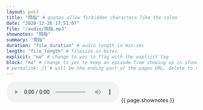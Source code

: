 ```yaml
---
layout: post
title: "問指" # quotes allow forbidden characters like the colon
date: "2020-12-26 17:51:07"
file: "/audio/問指.mp3"
shownotes: "問指"
summary: "問指"
duration: "file_duration" # audio length in min:sec
length: "file_length" # filesize in bytes
explicit: "no" # change to yes to flag with the explicit tag
block: "no" # change to yes to keep an episode from showing up in iTunes
# permalink: /1 # will be the ending part of the pages URL, delete to default to the title
---
```


<audio controls>
<source src="{{site.url}}{{site.baseurl}}{{ page.file }}" type="audio/x-mp3">
Your browser does not support the audio element.
</audio>
{{ page.shownotes }}
